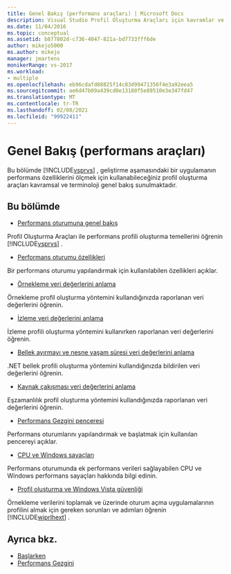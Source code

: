 ```yaml
---
title: Genel Bakış (performans araçları) | Microsoft Docs
description: Visual Studio Profil Oluşturma Araçları için kavramlar ve terminoloji hakkında bilgi edinin. Geliştirme aşamasındaki bir uygulamanın performans özelliklerini ölçmek için bu bilgileri kullanın.
ms.date: 11/04/2016
ms.topic: conceptual
ms.assetid: b877802d-c736-4047-821a-bd7733fff6de
author: mikejo5000
ms.author: mikejo
manager: jmartens
monikerRange: vs-2017
ms.workload:
- multiple
ms.openlocfilehash: eb96cdafd08825f14c83d99471356f4e3a92eea5
ms.sourcegitcommit: ae6d47b09a439cd0e13180f5e89510e3e347fd47
ms.translationtype: MT
ms.contentlocale: tr-TR
ms.lasthandoff: 02/08/2021
ms.locfileid: "99922411"
---
```

# <a name="overviews-performance-tools"></a>Genel Bakış (performans araçları)
Bu bölümde [!INCLUDE[vsprvs](../code-quality/includes/vsprvs_md.md)] , geliştirme aşamasındaki bir uygulamanın performans özelliklerini ölçmek için kullanabileceğiniz profil oluşturma araçları kavramsal ve terminoloji genel bakış sunulmaktadır.

## <a name="in-this-section"></a>Bu bölümde
- [Performans oturumuna genel bakış](../profiling/performance-session-overview.md)

 Profil Oluşturma Araçları ile performans profili oluşturma temellerini öğrenin [!INCLUDE[vsprvs](../code-quality/includes/vsprvs_md.md)] .

- [Performans oturumu özellikleri](../profiling/performance-session-properties.md)

 Bir performans oturumu yapılandırmak için kullanılabilen özellikleri açıklar.

- [Örnekleme veri değerlerini anlama](../profiling/understanding-sampling-data-values.md)

 Örnekleme profil oluşturma yöntemini kullandığınızda raporlanan veri değerlerini öğrenin.

- [İzleme veri değerlerini anlama](../profiling/understanding-instrumentation-data-values.md)

 İzleme profili oluşturma yöntemini kullanırken raporlanan veri değerlerini öğrenin.

- [Bellek ayırmayı ve nesne yaşam süresi veri değerlerini anlama](../profiling/understanding-memory-allocation-and-object-lifetime-data-values.md)

 .NET bellek profili oluşturma yöntemini kullandığınızda bildirilen veri değerlerini öğrenin.

- [Kaynak çakışması veri değerlerini anlama](../profiling/understanding-resource-contention-data-values.md)

 Eşzamanlılık profil oluşturma yöntemini kullandığınızda raporlanan veri değerlerini öğrenin.

- [Performans Gezgini penceresi](../profiling/performance-explorer-window.md)

 Performans oturumlarını yapılandırmak ve başlatmak için kullanılan pencereyi açıklar.

- [CPU ve Windows sayaçları](../profiling/cpu-and-windows-counters.md)

 Performans oturumunda ek performans verileri sağlayabilen CPU ve Windows performans sayaçları hakkında bilgi edinin.

- [Profil oluşturma ve Windows Vista güvenliği](../profiling/profiling-and-windows-vista-security.md)

 Örnekleme verilerini toplamak ve üzerinde oturum açma uygulamalarının profilini almak için gereken sorunları ve adımları öğrenin [!INCLUDE[wiprlhext](../debugger/includes/wiprlhext_md.md)] .

## <a name="see-also"></a>Ayrıca bkz.

- [Başlarken](../profiling/getting-started-with-performance-tools.md)
- [Performans Gezgini](../profiling/performance-explorer.md)
